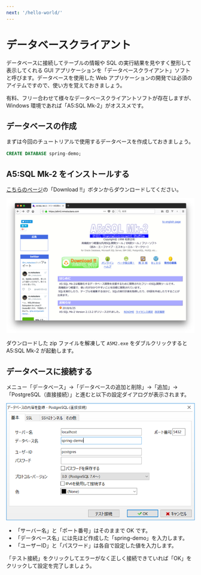 ```yaml
---
next: '/hello-world/'
---
```


# データベースクライアント

データベースに接続してテーブルの情報や SQL の実行結果を見やすく整形して表示してくれる GUI アプリケーションを「データベースクライアント」ソフトと呼びます。データベースを使用した Web アプリケーションの開発では必須のアイテムですので、使い方を覚えておきましょう。

有料、フリー合わせて様々なデータベースクライアントソフトが存在しますが、Windows 環境であれば「A5:SQL Mk-2」がオススメです。

## データベースの作成

まずは今回のチュートリアルで使用するデータベースを作成しておきましょう。

```sql
CREATE DATABASE spring-demo;
```

## A5:SQL Mk-2 をインストールする

[こちらのページ](https://a5m2.mmatsubara.com/)の「Download !!」ボタンからダウンロードしてください。

![A5:SQL Mk-2](../assets/a5sqlmk2-homepage.png)

ダウンロードした zip ファイルを解凍して ```A5M2.exe``` をダブルクリックすると A5:SQL Mk-2 が起動します。

## データベースに接続する

メニュー「データベース」→「データベースの追加と削除」→「追加」→「PostgreSQL（直接接続）」と進むと以下の設定ダイアログが表示されます。

![A5:SQL Mk-2 設定ダイアログ](../assets/a5sqlmk2-setting.png)

* 「サーバー名」と「ポート番号」はそのままで OK です。
* 「データベース名」には先ほど作成した「spring-demo」を入力します。
* 「ユーザーID」と「パスワード」は各自で設定した値を入力します。

「テスト接続」をクリックしてエラーがなく正しく接続できていれば「OK」をクリックして設定を完了しましょう。
